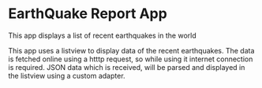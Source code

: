 EarthQuake Report App
===================================

This app displays a list of recent earthquakes in the world

This app uses a listview to display data of the recent earthquakes. The data is fetched online using a htttp request, so while using it internet connection is required. JSON data which is received, will be parsed and displayed in the listview using a custom adapter.

